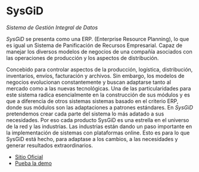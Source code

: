 # SysGiD
*Sistema de Gestión Integral de Datos*


*SysGiD* se presenta como una ERP. (Enterprise Resource Planning), lo que es igual un Sistema de Panificación de Recursos Empresarial. Capaz de manejar los diversos modelos de negocios de una compañía asociados con las operaciones de producción y los aspectos de distribución.

Concebido para controlar aspectos de la producción, logística, distribución, inventarios, envíos, facturación y archivos. Sin embargo, los modelos de negocios evolucionan constantemente y buscan adaptarse tanto al mercado como a las nuevas tecnológicas.
Una de las particularidades para este sistema radica esencialmente en la construcción de sus módulos y es que a diferencia de otros sistemas sistemas basado en el criterio ERP, donde sus módulos son las adaptaciones a patrones estándares.
En *SysGiD* pretendemos crear cada parte del sistema lo más adatado a sus necesidades. Por eso cada producto SysGiD es una estrella en el universo de la red y las industrias. Las industrias están dando un paso importante en la implementación de sistemas con plataformas online. Esto es para lo que SysGiD está hecho, para adaptase a los cambios, a las necesidades y generar resultados extraordinarios.

- [Sitio Oficial](http://www.sysgid.com/home/)
- [Pueba la demo](http://www.gunuweb.net/sysgid/)